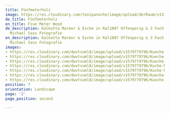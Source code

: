```yaml
---
title: Fünfmeterholz
image: https://res.cloudinary.com/tonipanoche/image/upload/derRaum/v1579253466/070-Bueroausbau-Schiebetueren-wandhoch_ulvvuj.jpg
de_title: Fünfmeterholz
en_title: Five Meter Wood
de_description: Kalkatta Marmor & Esche in Ral1007 Offenporig & 3 Fach Lackiert /
  Michael Sass Fotografie
en_description: Kalkatta Marmor & Esche in Ral1007 Offenporig & 3 Fach Lackiert /
  Michael Sass Fotografie
images:
- https://res.cloudinary.com/dwvtvuml8/image/upload/v1579779796/Kueche-Mittelblock-Dachgeschoss-holz_ec8xfk.jpg
- https://res.cloudinary.com/dwvtvuml8/image/upload/v1579779796/Kueche-Mittelblock-Dachgeschoss-holz-schwarz_rr5yrt.jpg
- https://res.cloudinary.com/dwvtvuml8/image/upload/v1579779796/Kueche-Kochinsel-Dachgeschoss-hochwertig_xa9zvf.jpg
- https://res.cloudinary.com/dwvtvuml8/image/upload/v1579779796/Kuche-Mittelblock-Dachgeschoss-holz_inalhx.jpg
- https://res.cloudinary.com/dwvtvuml8/image/upload/v1579779796/Kuche-Mittelblock-armatur-spuele_tunmpt.jpg
- https://res.cloudinary.com/dwvtvuml8/image/upload/v1579779796/Kueche-holz-Eiche-massiv-geoelt_njqjod.jpg
- https://res.cloudinary.com/dwvtvuml8/image/upload/v1579779796/Kueche-Schublaeden-Eiche-massiv-geoelt_dclr9t.jpg
position: 7
orientation: Landscape
page: '2'
page_position: second

---
```

